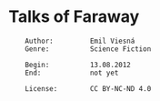 # Talks of Faraway
        Author:         Emil Viesná
        Genre:          Science Fiction

        Begin:          13.08.2012
        End:            not yet
        
        License:        CC BY-NC-ND 4.0
